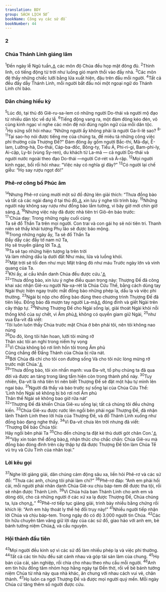 ```yaml
---
translation: BDY
group: SÁCH LỊCH SỬ
bookName: Công vụ các sứ đồ 
bookNumber: 44
---
```


<div class="title"><h3>2</h3><h3>Chúa Thánh Linh giáng lâm</h3></div>
<span class="verse cong_2_1"><sup>1</sup>Đến ngày lễ Ngũ tuần,<a href="#" data-toggle="tooltip" data-placement="bottom" title="50 ngày sau lễ Vượt qua">⚓</a> các môn độ Chúa đều họp mặt đông đủ. </span>
<span class="verse cong_2_2"><sup>2</sup>Thình lình, có tiếng động từ trời như luồng gió mạnh thổi vào đầy nhà. </span>
<span class="verse cong_2_3"><sup>3</sup>Các môn đệ thấy những chiếc lưỡi bằng lửa xuất hiện, đậu trên đầu mỗi người. </span>
<span class="verse cong_2_4"><sup>4</sup>Tất cả đều đầy dẫy Thánh Linh, mỗi người bắt đầu nói một ngoại ngữ do Thánh Linh chỉ bảo.</span>
<div class="title"><h3>Dân chúng hiếu kỳ</h3></div>
<span class="verse cong_2_5"><sup>5</sup>Lúc đó, tại thủ đô Giê-ru-sa-lem có những người Do-thái và người mộ đạo từ nhiều dân tộc về dự lễ. </span>
<span class="verse cong_2_6"><sup>6</sup>Tiếng động vang ra, một đám đông kéo đén, vô cùng kinh ngạc vì nghe các môn đệ nói đúng ngôn ngữ của mỗi dân tộc. </span>
<span class="verse cong_2_7"><sup>7</sup>Họ sửng sốt hỏi nhau: “Những người ấy không phải là người Ga-li-lê sao? </span>
<span class="verse cong_2_8 cong_2_11"><sup>8-11</sup>Tại sao-họ nói được tiếng mẹ của chúng ta, để miêu tả những công việc phi thường cửa Thượng Đế?&#34; Đám đông ấy gồm người Bắc-thi, Mã-đại, Ê-lam, Lưỡng-hà, Do-thái, Cáp-ba-đốc, Bông-ty, Tiểu Á, Phi-ri-gi, Bam-phi-ly, Ai-cập, Ly-bi (vùng Sy-ren), du khách từ La-mã — cả người Do-thái và người nước ngoài theo đạo Do-thái —người Cơ-rét và Á-rập. </span>
<span class="verse cong_2_12"><sup>12</sup>Mọi người kinh ngạc, bối rối hỏi nhau: “Việc này có nghĩa gì đây?” </span>
<span class="verse cong_2_13"><sup>13</sup>Có người lại chế giễu: “Họ say rượu ngọt đó!”</span>
<div class="title"><h3>Phê-rơ công bố Phúc âm</h3></div>
<span class="verse cong_2_14"><sup>14</sup>Nhưng Phê-rơ cùng mười một sứ đồ đứng lên giải thích: “Thưa đồng bào và tất cả các ngài đang ở tại thủ đô,<a href="#" data-toggle="tooltip" data-placement="bottom" title="Giê-ru-sa-lem, thủ đô nước Do-thái">⚓</a> xin lưu ý nghe tôi trình bày. </span>
<span class="verse cong_2_15"><sup>15</sup>Những người này không say rượu như đồng bào lầm tưởng, vì bây giờ mới chín giờ sáng.<a href="#" data-toggle="tooltip" data-placement="bottom" title="Nt giờ thứ ba">⚓</a> </span>
<span class="verse cong_2_16"><sup>16</sup>Nhưng việc này đã được nhà tiên tri Giô-ên báo trước:<br/></span>
<span class="verse cong_2_17"><sup>17</sup>‘Chúa dạy: Trong những ngày cuối cùng<br/>Ta sẽ đổ Thần Ta trên mọi người. Con trai và con gái họ sẽ nói tiên tri. Thanh niên sẽ thấy khải tượng Phụ lão sẽ được báo mộng.<br/></span>
<span class="verse cong_2_18"><sup>18</sup>Trong những ngày ấy, Ta sẽ đổ Thần Ta<br/>Đầy dẫy các đầy tớ nam nữ Ta,<br/>Họ sẽ truyền giảng lời Ta.<a href="#" data-toggle="tooltip" data-placement="bottom" title="Nt nói tiên tri">⚓</a><br/></span>
<span class="verse cong_2_19"><sup>19</sup>Ta sẽ tạo những hiện tượng lạ trên trời<br/>Và làm những dấu lạ dưới đất Như máu, lửa và luồng khói.<br/></span>
<span class="verse cong_2_20"><sup>20</sup>Mặt trời sẽ tối đen như mực Mặt trăng đỏ như máu Trước ngày lớn và vinh quang của Ta.<br/></span>
<span class="verse cong_2_21"><sup>21</sup>Khi ấy, ai cầu khẩn danh Chúa đều được cứu.’<a href="#" data-toggle="tooltip" data-placement="bottom" title="Giô-ên 2:28-32">⚓</a><br/></span>
<span class="verse cong_2_22"><sup>22</sup>“Thưa đồng bào, xin lưu ý nghe điều quan trọng này: Thượng Đế đã công khai xác nhận Giê-xu người Na-xa-rét là Chúa Cứu Thế, bằng cách dùng tay Ngài thực hiện ngay trước mắt đồng bào những phép lạ, dấu lạ và việc phi thường. </span>
<span class="verse cong_2_23"><sup>23</sup>Ngài bị nộp cho đồng bào đúng theo chương trình Thượng Đế đã tiên liệu. Đồng bào đã mượn tay người La-mã<a href="#" data-toggle="tooltip" data-placement="bottom" title="Nt người không luật pháp">⚓</a> đóng đinh và giết Ngài trên cây thập tự. </span>
<span class="verse cong_2_24"><sup>24</sup>Nhưng Thượng Đế cho Ngài sống lại, giải thoát Ngài khỏi nỗi thống khổ của sự chết, vì Âm phủ<a href="#" data-toggle="tooltip" data-placement="bottom" title="Nt sự chết">⚓</a> không có quyền giam giữ Ngài, </span>
<span class="verse cong_2_25"><sup>25</sup>như vua Đa-vít đã viết:<br/>‘Tôi luôn luôn thấy Chúa trước mặt Chúa ở bên phải tôi, nên tôi không nao núng<br/></span>
<span class="verse cong_2_26"><sup>26</sup>Do đó, lòng tôi hân hoan, lưỡi tôi mừng rỡ<br/>Thân xác tôi an nghi trong niềm hy vọng<br/></span>
<span class="verse cong_2_27"><sup>27</sup>Vì Chúa không bỏ rơi linh hồn tôi trong Âm phủ<br/>Cũng chẳng để Đấng Thánh của Chúa bị rữa nát.<br/></span>
<span class="verse cong_2_28"><sup>28</sup>Bởi Chúa đã chỉ cho tôi con đường sống Và cho tôi nức lòng mừng rỡ trước mặt Chúa.’<a href="#" data-toggle="tooltip" data-placement="bottom" title="Thi 16: 8-11">⚓</a><br/></span>
<span class="verse cong_2_29"><sup>29</sup>“Thưa đồng bào, tôi xin nhấn mạnh: vua Đa-vít, tổ phụ chúng ta đã qua đời và được an táng trong lăng tẩm hiện còn trong thành phố này. </span>
<span class="verse cong_2_30"><sup>30</sup>Tuy nhiên, Đa-vít là nhà tiên tri nên biết Thượng Đế sẽ đặt một hậu tự mình lên ngai báu. </span>
<span class="verse cong_2_31"><sup>31</sup>Người đã thấy và báo trước sự sống lại của Chúa Cứu Thế:<br/>‘Linh hồn Ngài sẽ không bị bỏ rơi nơi Âm phủ<br/>Thân thế Ngài sẽ không bao giờ rữa nát’<br/></span>
<span class="verse cong_2_32"><sup>32</sup>“Thượng Đế đã khiến Chúa Giê-xu sống lại; tất cả chúng tôi đều chứng kiến. </span>
<span class="verse cong_2_33"><sup>33</sup>Chúa Giê-xu được rước lên ngồi bên phải ngai Thượng Đế, đã nhận lãnh Thánh Linh theo lời hứa của Thượng Đế, và đổ Thánh Linh xuống như đồng bào đang nghe thấy. </span>
<span class="verse cong_2_34"><sup>34</sup>Vì Đa-vít chưa lên trời nhưng đã viết:<br/>‘Thượng Đế bảo Chúa tôi:<br/>Hãy ngồi bên phải Ta </span>
<span class="verse cong_2_35"><sup>35</sup>Cho đến chừng ta đặt kẻ thù dưới gót chân Con.’<a href="#" data-toggle="tooltip" data-placement="bottom" title="Thi 110: 1">⚓</a><br/></span>
<span class="verse cong_2_36"><sup>36</sup>“Vậy xin toàn thể đồng bào<a href="#" data-toggle="tooltip" data-placement="bottom" title="Nt cả nhà Y-sơ-ra-ên">⚓</a> nhận thức cho chắc chắn: Chúa Giê-xu mà đồng bào đóng đinh trên cây thập tự đã được Thượng Đế tôn làm Chúa Tể vũ trụ và Cứu Tinh của nhân loại.”</span>
<div class="title"><h3>Lời kêu gọi</h3></div>
<span class="verse cong_2_37"><sup>37</sup>Nghe lời giảng giải, dân chúng cảm động sâu xa, liền hỏi Phê-rơ và các sứ đồ: “Thưa các anh, chúng tôi phải làm chi?” </span>
<span class="verse cong_2_38"><sup>38</sup>Phê-rơ đáp: “Anh em phải hối cải, mỗi người phải nhân danh Chúa Giê-xu chịu báp-tem để được tha tội, rồi sẽ nhận được Thánh Linh. </span>
<span class="verse cong_2_39"><sup>39</sup>Vì Chúa hứa ban Thánh Linh cho anh em và dòng dõi, cho cả những người ở các xứ xa lạ được Thượng Đế, Chúa chúng ta, lựa chọn<a href="#" data-toggle="tooltip" data-placement="bottom" title="Nt kêu gọi">⚓</a>.” </span>
<span class="verse cong_2_40"><sup>40</sup>Phê-rơ tiếp tục giảng giải, trình bày nhiều bằng chứng rồi khích lệ: “Anh em hãy thoát ly thế hệ đồi trụy này!” </span>
<span class="verse cong_2_41"><sup>41</sup>Nhiều người tiếp nhận lời Chúa và chịu báp-tem. Trong ngày đó có độ 3.000 người tin Chúa. </span>
<span class="verse cong_2_42"><sup>42</sup>Các tín hữu chuyên tâm vâng giữ lời dạy của các sứ đồ, giao hảo với anh em, bẻ bánh tưởng niệm Chúa<a href="#" data-toggle="tooltip" data-placement="bottom" title="Kỷ niệm sự hy sinh của Chúa">⚓</a> và cầu nguyện.</span>
<div class="title"><h3>Hội thánh đầu tiên</h3></div>
<span class="verse cong_2_43"><sup>43</sup>Mọi người đều kinh sợ vì các sứ đồ làm nhiều phép lạ và việc phi thường. </span>
<span class="verse cong_2_44"><sup>44</sup>Tất cả các tín hữu đều sát cánh nhau và góp tài sản làm của chung.</span>
<span class="verse cong_2_45"><sup>45</sup>Họ bán của cải, sản nghiệp, rồi chia cho nhau theo nhu cầu mỗi người. </span>
<span class="verse cong_2_46"><sup>46</sup>Anh em tín hữu đồng tâm nhóm họp hằng ngày tại Đền thờ, rồi về bẻ bánh tướng niệm Chúa từ nhà này qua nhà khác, ăn chung với nhau cách vui vẻ, chân thành. </span>
<span class="verse cong_2_47"><sup>47</sup>Họ luôn ca ngợi Thượng Đế và được mọi người quý mến. Mỗi ngày Chúa cứ tăng thêm số người được cứu.</span>
